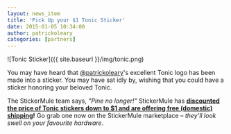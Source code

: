 ```yaml
---
layout: news_item
title: 'Pick Up your $1 Tonic Sticker'
date: 2015-01-05 10:34:00
author: patrickoleary
categories: [partners]
---
```


![Tonic Sticker]({{ site.baseurl }}/img/tonic.png)

You may have heard that [@patrickoleary](https://github.com/patrickoleary)'s excellent
Tonic logo has been made into a sticker. You may have sat idly by, wishing
that you could have a sticker honoring your beloved Tonic.

The StickerMule team says, *"Pine no longer!"* StickerMule has **[discounted the
price of Tonic stickers down to $1 and are offering free (domestic)
shipping](http://www.stickermule.com/)!** Go grab one now on the StickerMule marketplace –
*they'll look swell on your favourite hardware*.
